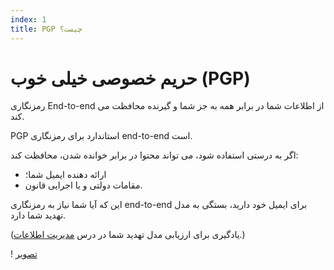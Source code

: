 ```yaml
---
index: 1
title: PGP چیست؟
---
```

# حریم خصوصی خیلی خوب (PGP)

رمزنگاری End-to-end از اطلاعات شما در برابر همه به جز شما و گیرنده محافظت می کند.

PGP استاندارد برای رمزنگاری  end-to-end است.

اگر به درستی استفاده شود، می تواند محتوا در برابر خوانده شدن، محافظت کند:

*   ارائه دهنده ایمیل شما؛
*   مقامات دولتی و یا اجرایی قانون.

این که آیا شما نیاز به رمزنگاری end-to-end برای ایمیل خود دارید، بستگی به مدل تهدید شما دارد.

(یادگیری برای ارزیابی مدل تهدید شما در درس [مدیریت اطلاعات](umbrella://information/managing-information).)

! [تصویر](email3.png)